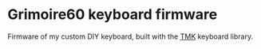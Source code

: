 # Grimoire60 keyboard firmware

Firmware of my custom DIY keyboard, built with the [TMK](https://github.com/tmk/tmk_core) keyboard library.
